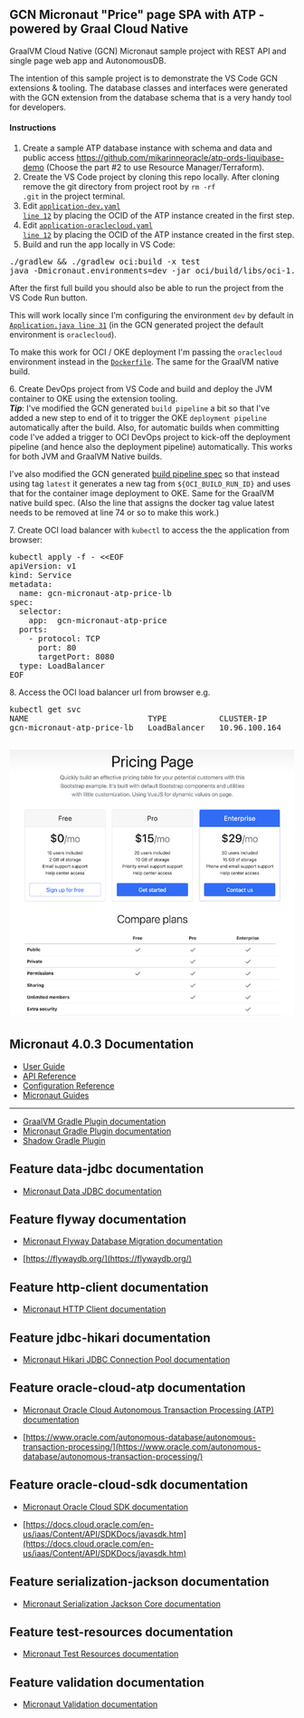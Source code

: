 ## GCN Micronaut "Price" page SPA with ATP - powered by Graal Cloud Native

GraalVM Cloud Native (GCN) Micronaut sample project with REST API and single page web app and AutonomousDB.
<p>
The intention of this sample project is to demonstrate the VS Code GCN extensions & tooling. The database classes and interfaces were generated
with the GCN extension from the database schema that is a very handy tool for developers.

#### Instructions

1. Create a sample ATP database instance with schema and data and public access https://github.com/mikarinneoracle/atp-ords-liquibase-demo (Choose the part #2 to use Resource Manager/Terraform).
2. Create the VS Code project by cloning this repo locally. After cloning remove the git directory from project root by <code>rm -rf .git</code> in the project terminal.
3. Edit <a href="https://github.com/mikarinneoracle/gcn-micronaut-atp-price-spa/blob/master/oci/src/main/resources/application-dev.yml#L12"><code>application-dev.yaml line 12</code></a> by placing the OCID of the ATP instance created in the first step.
4. Edit <a href="https://github.com/mikarinneoracle/gcn-micronaut-atp-price-spa/blob/master/oci/src/main/resources/application-oraclecloud.yml#L12"><code>application-oraclecloud.yaml line 12</code></a> by placing the OCID of the ATP instance created in the first step.
5. Build and run the app locally in VS Code:
<pre>
./gradlew && ./gradlew oci:build -x test
java -Dmicronaut.environments=dev -jar oci/build/libs/oci-1.0-SNAPSHOT-all.jar
</pre>
After the first full build you should also be able to run the project from the VS Code Run button.
<p>
This will work locally since I'm configuring the environment <code>dev</code> by default in
<a href="https://github.com/mikarinneoracle/gcn-micronaut-atp-price-spa/blob/master/oci/src/main/java/com/example/Application.java#L31"><code>Application.java line 31</code></a> (in the GCN generated project the default environment is <code>oraclecloud</code>).
<p>
To make this work for OCI / OKE deployment I'm passing the <code>oraclecloud</code> environment instead in the <a href="https://github.com/mikarinneoracle/gcn-micronaut-atp-price-spa/blob/master/.devops/Dockerfile.jvm#L7"><code>Dockerfile</code></a>. The same for the GraalVM native build.
<p>
6. Create DevOps project from VS Code and build and deploy the JVM container to OKE using the extension tooling.
<br>
<b><i>Tip</i></b>: I've modified the GCN generated <code>build pipeline</code> a bit so that I've added a new step to end of it to trigger the OKE <code>deployment pipeline</code> automatically after the build. Also, for automatic builds when committing code I've added a trigger to OCI DevOps project to kick-off the deployment pipeline (and hence also the deployment pipeline) automatically. This works for both JVM and GraalVM Native builds. 
<p>
I've also modified the GCN generated <a href="https://github.com/mikarinneoracle/gcn-micronaut-atp-price-spa/blob/master/.devops/oci_docker_jvmbuild_spec.yaml#L47">build pipeline spec</a> so that instead using tag <code>latest</code> it generates a new tag from <code>${OCI_BUILD_RUN_ID}</code> and uses that for the container image deployment to OKE. Same for the GraalVM native build spec. (Also the line that assigns the docker tag value latest needs to be removed at line 74 or so to make this work.)
<p>
7. Create OCI load balancer with <code>kubectl</code> to access the the application from browser:
<pre>
kubectl apply -f - &lt;&lt;EOF
apiVersion: v1
kind: Service
metadata:
  name: gcn-micronaut-atp-price-lb
spec:
  selector:
    app:  gcn-micronaut-atp-price
  ports:
    - protocol: TCP
      port: 80
      targetPort: 8080
  type: LoadBalancer
EOF
</pre>
8. Access the OCI load balancer url from browser e.g.
<pre>
kubectl get svc
NAME                         TYPE           CLUSTER-IP      EXTERNAL-IP         PORT(S)       AGE
gcn-micronaut-atp-price-lb   LoadBalancer   10.96.100.164   <b>138.2.167.156</b>     80:30258/TCP        8s
</pre>

<br>
<img src="price-spa.png" width="800" />


## Micronaut 4.0.3 Documentation

- [User Guide](https://docs.micronaut.io/4.0.3/guide/)
- [API Reference](https://docs.micronaut.io/4.0.3/api/)
- [Configuration Reference](https://docs.micronaut.io/4.0.3/guide/configurationreference.html)
- [Micronaut Guides](https://guides.micronaut.io/)
---
- [GraalVM Gradle Plugin documentation](https://graalvm.github.io/native-build-tools/latest/gradle-plugin.html)
- [Micronaut Gradle Plugin documentation](https://micronaut-projects.github.io/micronaut-gradle-plugin/latest/)
- [Shadow Gradle Plugin](https://plugins.gradle.org/plugin/com.github.johnrengelman.shadow)
## Feature data-jdbc documentation

- [Micronaut Data JDBC documentation](https://micronaut-projects.github.io/micronaut-data/latest/guide/index.html#jdbc)


## Feature flyway documentation

- [Micronaut Flyway Database Migration documentation](https://micronaut-projects.github.io/micronaut-flyway/latest/guide/index.html)

- [https://flywaydb.org/](https://flywaydb.org/)


## Feature http-client documentation

- [Micronaut HTTP Client documentation](https://docs.micronaut.io/latest/guide/index.html#nettyHttpClient)


## Feature jdbc-hikari documentation

- [Micronaut Hikari JDBC Connection Pool documentation](https://micronaut-projects.github.io/micronaut-sql/latest/guide/index.html#jdbc)


## Feature oracle-cloud-atp documentation

- [Micronaut Oracle Cloud Autonomous Transaction Processing (ATP) documentation](https://micronaut-projects.github.io/micronaut-oracle-cloud/latest/guide/#_micronaut_oraclecloud_atp)

- [https://www.oracle.com/autonomous-database/autonomous-transaction-processing/](https://www.oracle.com/autonomous-database/autonomous-transaction-processing/)


## Feature oracle-cloud-sdk documentation

- [Micronaut Oracle Cloud SDK documentation](https://micronaut-projects.github.io/micronaut-oracle-cloud/latest/guide/)

- [https://docs.cloud.oracle.com/en-us/iaas/Content/API/SDKDocs/javasdk.htm](https://docs.cloud.oracle.com/en-us/iaas/Content/API/SDKDocs/javasdk.htm)


## Feature serialization-jackson documentation

- [Micronaut Serialization Jackson Core documentation](https://micronaut-projects.github.io/micronaut-serialization/latest/guide/)


## Feature test-resources documentation

- [Micronaut Test Resources documentation](https://micronaut-projects.github.io/micronaut-test-resources/latest/guide/)


## Feature validation documentation

- [Micronaut Validation documentation](https://micronaut-projects.github.io/micronaut-validation/latest/guide/)


